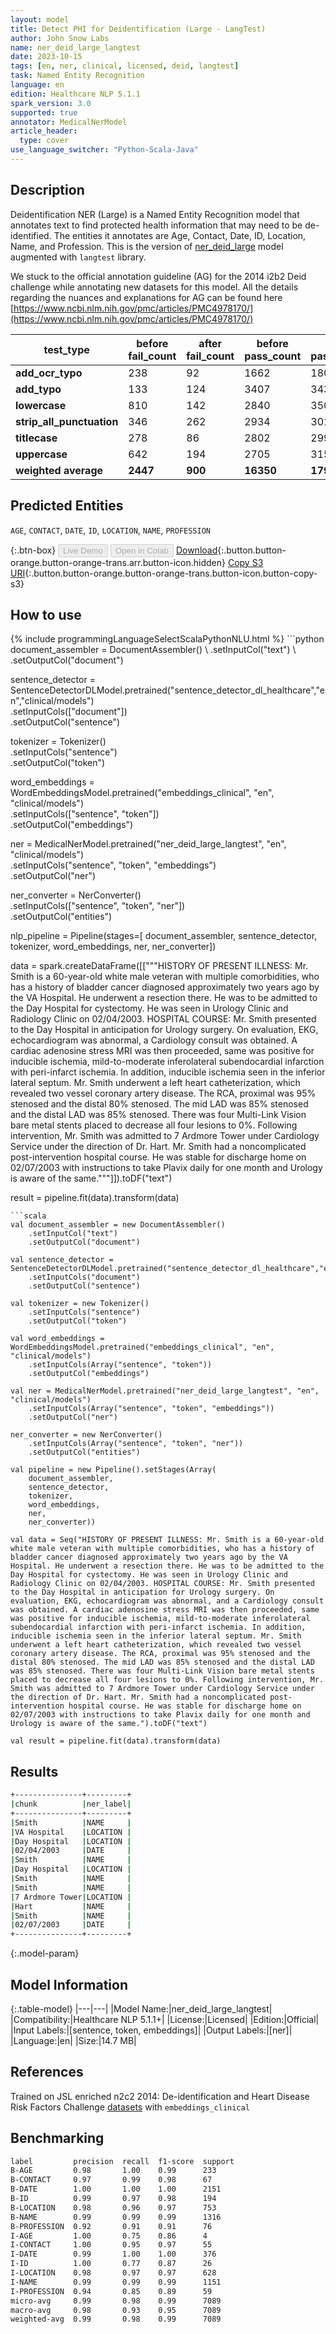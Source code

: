 ```yaml
---
layout: model
title: Detect PHI for Deidentification (Large - LangTest)
author: John Snow Labs
name: ner_deid_large_langtest
date: 2023-10-15
tags: [en, ner, clinical, licensed, deid, langtest]
task: Named Entity Recognition
language: en
edition: Healthcare NLP 5.1.1
spark_version: 3.0
supported: true
annotator: MedicalNerModel
article_header:
  type: cover
use_language_switcher: "Python-Scala-Java"
---
```


## Description

Deidentification NER (Large) is a Named Entity Recognition model that annotates text to find protected health information that may need to be de-identified. The entities it annotates are Age, Contact, Date, ID, Location, Name, and Profession. This is the version of [ner_deid_large](https://nlp.johnsnowlabs.com/2021/03/31/ner_deid_large_en.html) model augmented with `langtest` library.

We stuck to the official annotation guideline (AG) for the 2014 i2b2 Deid challenge while annotating new datasets for this model. All the details regarding the nuances and explanations for AG can be found here [https://www.ncbi.nlm.nih.gov/pmc/articles/PMC4978170/](https://www.ncbi.nlm.nih.gov/pmc/articles/PMC4978170/)

| **test_type**             | **before fail_count** | **after fail_count** | **before pass_count** | **after pass_count** | **minimum pass_rate** | **before pass_rate** | **after pass_rate** |
|---------------------------|-----------------------|----------------------|-----------------------|----------------------|-----------------------|----------------------|---------------------|
| **add_ocr_typo**          | 238                   | 92                   | 1662                  | 1808                 | 95%                   | 87%                  | 95%                 |
| **add_typo**              | 133                   | 124                  | 3407                  | 3437                 | 95%                   | 96%                  | 97%                 |
| **lowercase**             | 810                   | 142                  | 2840                  | 3508                 | 95%                   | 78%                  | 96%                 |
| **strip_all_punctuation** | 346                   | 262                  | 2934                  | 3018                 | 95%                   | 89%                  | 92%                 |
| **titlecase**             | 278                   | 86                   | 2802                  | 2994                 | 95%                   | 91%                  | 97%                 |
| **uppercase**             | 642                   | 194                  | 2705                  | 3153                 | 95%                   | 81%                  | 94%                 |
| **weighted average**      | **2447**              | **900**              | **16350**             | **17918**            | **95%**               | **86.98%**           | **95.22%**          |

## Predicted Entities

`AGE`, `CONTACT`, `DATE`, `ID`, `LOCATION`, `NAME`, `PROFESSION`

{:.btn-box}
<button class="button button-orange" disabled>Live Demo</button>
<button class="button button-orange" disabled>Open in Colab</button>
[Download](https://s3.amazonaws.com/auxdata.johnsnowlabs.com/clinical/models/ner_deid_large_langtest_en_5.1.1_3.0_1697391879893.zip){:.button.button-orange.button-orange-trans.arr.button-icon.hidden}
[Copy S3 URI](s3://auxdata.johnsnowlabs.com/clinical/models/ner_deid_large_langtest_en_5.1.1_3.0_1697391879893.zip){:.button.button-orange.button-orange-trans.button-icon.button-copy-s3}

## How to use



<div class="tabs-box" markdown="1">
{% include programmingLanguageSelectScalaPythonNLU.html %}
```python
document_assembler = DocumentAssembler() \
    .setInputCol("text") \
    .setOutputCol("document")

sentence_detector = SentenceDetectorDLModel.pretrained("sentence_detector_dl_healthcare","en","clinical/models")\
    .setInputCols(["document"])\
    .setOutputCol("sentence")

tokenizer = Tokenizer() \
    .setInputCols("sentence") \
    .setOutputCol("token")

word_embeddings = WordEmbeddingsModel.pretrained("embeddings_clinical", "en", "clinical/models")\
    .setInputCols(["sentence", "token"])\
    .setOutputCol("embeddings")

ner = MedicalNerModel.pretrained("ner_deid_large_langtest", "en", "clinical/models") \
    .setInputCols("sentence", "token", "embeddings") \
    .setOutputCol("ner")

ner_converter = NerConverter() \
    .setInputCols(["sentence", "token", "ner"]) \
    .setOutputCol("entities")

nlp_pipeline = Pipeline(stages=[
    document_assembler, 
    sentence_detector, 
    tokenizer, 
    word_embeddings, 
    ner, 
    ner_converter]) 

data = spark.createDataFrame([["""HISTORY OF PRESENT ILLNESS: Mr. Smith is a 60-year-old white male veteran with multiple comorbidities, who has a history of bladder cancer diagnosed approximately two years ago by the VA Hospital. He underwent a resection there. He was to be admitted to the Day Hospital for cystectomy. He was seen in Urology Clinic and Radiology Clinic on 02/04/2003.	HOSPITAL COURSE: Mr. Smith presented to the Day Hospital in anticipation for Urology surgery. On evaluation, EKG, echocardiogram was abnormal, a Cardiology consult was obtained. A cardiac adenosine stress MRI was then proceeded, same was positive for inducible ischemia, mild-to-moderate inferolateral subendocardial infarction with peri-infarct ischemia. In addition, inducible ischemia seen in the inferior lateral septum. Mr. Smith underwent a left heart catheterization, which revealed two vessel coronary artery disease. The RCA, proximal was 95% stenosed and the distal 80% stenosed. The mid LAD was 85% stenosed and the distal LAD was 85% stenosed. There was four Multi-Link Vision bare metal stents placed to decrease all four lesions to 0%. Following intervention, Mr. Smith was admitted to 7 Ardmore Tower under Cardiology Service under the direction of Dr. Hart. Mr. Smith had a noncomplicated post-intervention hospital course. He was stable for discharge home on 02/07/2003 with instructions to take Plavix daily for one month and Urology is aware of the same."""]]).toDF("text")

result = pipeline.fit(data).transform(data)
```
```scala
val document_assembler = new DocumentAssembler()
    .setInputCol("text")
    .setOutputCol("document")

val sentence_detector = SentenceDetectorDLModel.pretrained("sentence_detector_dl_healthcare","en","clinical/models")
    .setInputCols("document")
    .setOutputCol("sentence")

val tokenizer = new Tokenizer()
    .setInputCols("sentence")
    .setOutputCol("token")

val word_embeddings = WordEmbeddingsModel.pretrained("embeddings_clinical", "en", "clinical/models")
    .setInputCols(Array("sentence", "token"))
    .setOutputCol("embeddings")

val ner = MedicalNerModel.pretrained("ner_deid_large_langtest", "en", "clinical/models")
    .setInputCols(Array("sentence", "token", "embeddings"))
    .setOutputCol("ner")

ner_converter = new NerConverter()
    .setInputCols(Array("sentence", "token", "ner"))
    .setOutputCol("entities")

val pipeline = new Pipeline().setStages(Array(
    document_assembler, 
    sentence_detector, 
    tokenizer, 
    word_embeddings, 
    ner, 
    ner_converter))

val data = Seq("HISTORY OF PRESENT ILLNESS: Mr. Smith is a 60-year-old white male veteran with multiple comorbidities, who has a history of bladder cancer diagnosed approximately two years ago by the VA Hospital. He underwent a resection there. He was to be admitted to the Day Hospital for cystectomy. He was seen in Urology Clinic and Radiology Clinic on 02/04/2003. HOSPITAL COURSE: Mr. Smith presented to the Day Hospital in anticipation for Urology surgery. On evaluation, EKG, echocardiogram was abnormal, and a Cardiology consult was obtained. A cardiac adenosine stress MRI was then proceeded, same was positive for inducible ischemia, mild-to-moderate inferolateral subendocardial infarction with peri-infarct ischemia. In addition, inducible ischemia seen in the inferior lateral septum. Mr. Smith underwent a left heart catheterization, which revealed two vessel coronary artery disease. The RCA, proximal was 95% stenosed and the distal 80% stenosed. The mid LAD was 85% stenosed and the distal LAD was 85% stenosed. There was four Multi-Link Vision bare metal stents placed to decrease all four lesions to 0%. Following intervention, Mr. Smith was admitted to 7 Ardmore Tower under Cardiology Service under the direction of Dr. Hart. Mr. Smith had a noncomplicated post-intervention hospital course. He was stable for discharge home on 02/07/2003 with instructions to take Plavix daily for one month and Urology is aware of the same.").toDF("text")

val result = pipeline.fit(data).transform(data)
```
</div>

## Results

```bash
+---------------+---------+
|chunk          |ner_label|
+---------------+---------+
|Smith          |NAME     |
|VA Hospital    |LOCATION |
|Day Hospital   |LOCATION |
|02/04/2003     |DATE     |
|Smith          |NAME     |
|Day Hospital   |LOCATION |
|Smith          |NAME     |
|Smith          |NAME     |
|7 Ardmore Tower|LOCATION |
|Hart           |NAME     |
|Smith          |NAME     |
|02/07/2003     |DATE     |
+---------------+---------+
```

{:.model-param}
## Model Information

{:.table-model}
|---|---|
|Model Name:|ner_deid_large_langtest|
|Compatibility:|Healthcare NLP 5.1.1+|
|License:|Licensed|
|Edition:|Official|
|Input Labels:|[sentence, token, embeddings]|
|Output Labels:|[ner]|
|Language:|en|
|Size:|14.7 MB|

## References

Trained on JSL enriched n2c2 2014: De-identification and Heart Disease Risk Factors Challenge [datasets](https://portal.dbmi.hms.harvard.edu/projects/n2c2-2014/) with `embeddings_clinical`

## Benchmarking

```bash
label         precision  recall  f1-score  support 
B-AGE         0.98       1.00    0.99      233     
B-CONTACT     0.97       0.99    0.98      67      
B-DATE        1.00       1.00    1.00      2151    
B-ID          0.99       0.97    0.98      194     
B-LOCATION    0.98       0.96    0.97      753     
B-NAME        0.99       0.99    0.99      1316    
B-PROFESSION  0.92       0.91    0.91      76      
I-AGE         1.00       0.75    0.86      4       
I-CONTACT     1.00       0.95    0.97      55      
I-DATE        0.99       1.00    1.00      376     
I-ID          1.00       0.77    0.87      26      
I-LOCATION    0.98       0.97    0.97      628     
I-NAME        0.99       0.99    0.99      1151    
I-PROFESSION  0.94       0.85    0.89      59      
micro-avg     0.99       0.98    0.99      7089    
macro-avg     0.98       0.93    0.95      7089    
weighted-avg  0.99       0.98    0.99      7089   
```